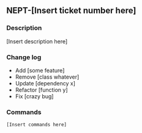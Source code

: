 ## NEPT-[Insert ticket number here]

### Description

[Insert description here]

### Change log

- Add [some feature]
- Remove [class whatever]
- Update [dependency x]
- Refactor [function y]
- Fix [crazy bug]

### Commands

```sh
[Insert commands here]

```

